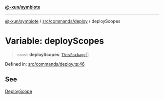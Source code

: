 [**@-xun/symbiote**](../../../../README.md)

***

[@-xun/symbiote](../../../../README.md) / [src/commands/deploy](../README.md) / deployScopes

# Variable: deployScopes

> `const` **deployScopes**: [`ThisPackage`](../../../configure/enumerations/ThisPackageGlobalScope.md#thispackage)[]

Defined in: [src/commands/deploy.ts:46](https://github.com/Xunnamius/symbiote/blob/62837922680f523ceb73c316fc4e6bbfb810fc1f/src/commands/deploy.ts#L46)

## See

[DeployScope](../../../configure/enumerations/ThisPackageGlobalScope.md)
